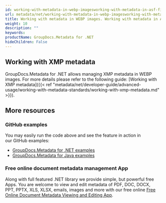 ```yaml
---
id: working-with-metadata-in-webp-imagesworking-with-metadata-in-asf-files
url: metadata/net/working-with-metadata-in-webp-imagesworking-with-metadata-in-asf-files
title: Working with metadata in WEBP images. Working with metadata in ASF files
weight: 10
description: ""
keywords: 
productName: GroupDocs.Metadata for .NET
hideChildren: False
---
```

## Working with XMP metadata

GroupDocs.Metadata for .NET allows managing XMP metadata in WEBP images. For more details please refer to the following guide: [Working with XMP metadata]({{< ref "metadata/net/developer-guide/advanced-usage/working-with-metadata-standards/working-with-xmp-metadata.md" >}}).

## More resources
### GitHub examples
You may easily run the code above and see the feature in action in our GitHub examples:
*   [GroupDocs.Metadata for .NET examples](https://github.com/groupdocs-metadata/GroupDocs.Metadata-for-.NET)    
*   [GroupDocs.Metadata for Java examples](https://github.com/groupdocs-metadata/GroupDocs.Metadata-for-Java)    

### Free online document metadata management App
Along with full featured .NET library we provide simple, but powerful free Apps.
You are welcome to view and edit metadata of PDF, DOC, DOCX, PPT, PPTX, XLS, XLSX, emails, images and more with our free online [Free Online Document Metadata Viewing and Editing App](https://products.groupdocs.app/metadata).